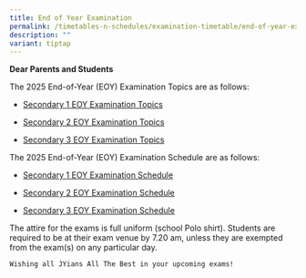```yaml
---
title: End of Year Examination
permalink: /timetables-n-schedules/examination-timetable/end-of-year-examination/
description: ""
variant: tiptap
---
```

<p><strong>Dear Parents and Students</strong>
</p>
<p>The 2025 End-of-Year (EOY) Examination Topics are as follows:</p>
<p></p>
<ul>
<li>
<p><a href="https://drive.google.com/drive/folders/1PaIXFSlj7wsEziHtTDx_lYNh5hdY8UI3?usp=sharing" rel="noopener noreferrer nofollow" target="_blank">Secondary 1 EOY Examination Topics</a>
</p>
</li>
<li>
<p><a href="https://drive.google.com/drive/folders/145In9J9EABide4D9KHaZmjYUM-uiBUVA?usp=sharing" rel="noopener noreferrer nofollow" target="_blank">Secondary 2 EOY Examination Topics</a>
</p>
</li>
<li>
<p><a href="https://drive.google.com/drive/folders/1ZBlBfxcOtFwb16BDHEpUdNkB0JiS5hdw?usp=sharing" rel="noopener noreferrer nofollow" target="_blank">Secondary 3 EOY Examination Topics</a>
</p>
</li>
</ul>
<p>The 2025 End-of-Year (EOY) Examination Schedule are as follows:</p>
<p></p>
<ul>
<li>
<p><a href="https://drive.google.com/file/d/1zp3hNGAVB9K1PibxeIjPRy6iqXf1dZIM/view?usp=sharing" rel="noopener noreferrer nofollow" target="_blank">Secondary 1 EOY Examination Schedule</a>
</p>
</li>
<li>
<p><a href="https://drive.google.com/file/d/1kf9TrfoQ44kg_Mm4MOg8hBL5zuoGdF_t/view?usp=sharing" rel="noopener noreferrer nofollow" target="_blank">Secondary 2 EOY Examination Schedule</a>
</p>
</li>
<li>
<p><a href="https://drive.google.com/file/d/1f8bNFvOvMb73oHh9cFepdh3k2g-B95pI/view?usp=sharing" rel="noopener noreferrer nofollow" target="_blank">Secondary 3 EOY Examination Schedule</a>
</p>
</li>
</ul>
<p>The attire for the exams is full uniform (school Polo shirt). Students
are required to be at their exam venue by 7.20 am, unless they are exempted
from the exam(s) on any particular day.</p><pre><code>Wishing all JYians All The Best in your upcoming exams!</code></pre>
<p></p>